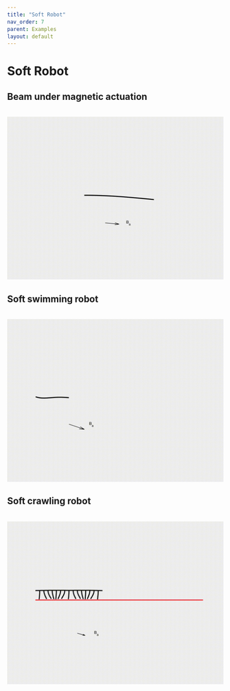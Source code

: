 ```yaml
---
title: "Soft Robot"
nav_order: 7
parent: Examples
layout: default
---
```


# Soft Robot

## Beam under magnetic actuation
<br/><img src='../assets/videos/robot_1.gif' width="600">

## Soft swimming robot
<br/><img src='../assets/videos/robot_2.gif' width="600">

## Soft crawling robot
<br/><img src='../assets/videos/robot_3.gif' width="600">
